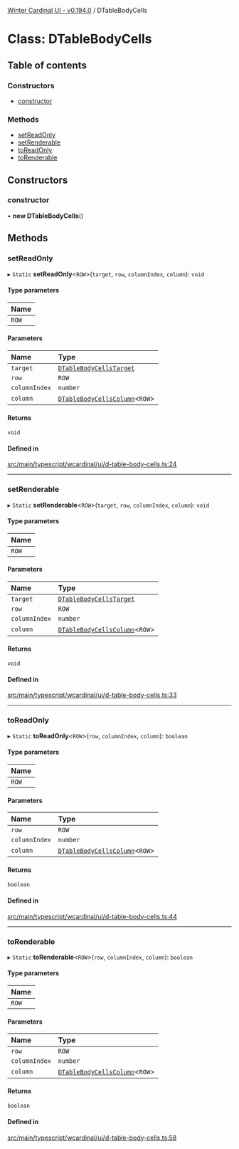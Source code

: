 [Winter Cardinal UI - v0.194.0](../index.md) / DTableBodyCells

# Class: DTableBodyCells

## Table of contents

### Constructors

- [constructor](DTableBodyCells.md#constructor)

### Methods

- [setReadOnly](DTableBodyCells.md#setreadonly)
- [setRenderable](DTableBodyCells.md#setrenderable)
- [toReadOnly](DTableBodyCells.md#toreadonly)
- [toRenderable](DTableBodyCells.md#torenderable)

## Constructors

### constructor

• **new DTableBodyCells**()

## Methods

### setReadOnly

▸ `Static` **setReadOnly**<`ROW`\>(`target`, `row`, `columnIndex`, `column`): `void`

#### Type parameters

| Name |
| :------ |
| `ROW` |

#### Parameters

| Name | Type |
| :------ | :------ |
| `target` | [`DTableBodyCellsTarget`](../interfaces/DTableBodyCellsTarget.md) |
| `row` | `ROW` |
| `columnIndex` | `number` |
| `column` | [`DTableBodyCellsColumn`](../interfaces/DTableBodyCellsColumn.md)<`ROW`\> |

#### Returns

`void`

#### Defined in

[src/main/typescript/wcardinal/ui/d-table-body-cells.ts:24](https://github.com/winter-cardinal/winter-cardinal-ui/blob/v0.194.0/src/main/typescript/wcardinal/ui/d-table-body-cells.ts#L24)

___

### setRenderable

▸ `Static` **setRenderable**<`ROW`\>(`target`, `row`, `columnIndex`, `column`): `void`

#### Type parameters

| Name |
| :------ |
| `ROW` |

#### Parameters

| Name | Type |
| :------ | :------ |
| `target` | [`DTableBodyCellsTarget`](../interfaces/DTableBodyCellsTarget.md) |
| `row` | `ROW` |
| `columnIndex` | `number` |
| `column` | [`DTableBodyCellsColumn`](../interfaces/DTableBodyCellsColumn.md)<`ROW`\> |

#### Returns

`void`

#### Defined in

[src/main/typescript/wcardinal/ui/d-table-body-cells.ts:33](https://github.com/winter-cardinal/winter-cardinal-ui/blob/v0.194.0/src/main/typescript/wcardinal/ui/d-table-body-cells.ts#L33)

___

### toReadOnly

▸ `Static` **toReadOnly**<`ROW`\>(`row`, `columnIndex`, `column`): `boolean`

#### Type parameters

| Name |
| :------ |
| `ROW` |

#### Parameters

| Name | Type |
| :------ | :------ |
| `row` | `ROW` |
| `columnIndex` | `number` |
| `column` | [`DTableBodyCellsColumn`](../interfaces/DTableBodyCellsColumn.md)<`ROW`\> |

#### Returns

`boolean`

#### Defined in

[src/main/typescript/wcardinal/ui/d-table-body-cells.ts:44](https://github.com/winter-cardinal/winter-cardinal-ui/blob/v0.194.0/src/main/typescript/wcardinal/ui/d-table-body-cells.ts#L44)

___

### toRenderable

▸ `Static` **toRenderable**<`ROW`\>(`row`, `columnIndex`, `column`): `boolean`

#### Type parameters

| Name |
| :------ |
| `ROW` |

#### Parameters

| Name | Type |
| :------ | :------ |
| `row` | `ROW` |
| `columnIndex` | `number` |
| `column` | [`DTableBodyCellsColumn`](../interfaces/DTableBodyCellsColumn.md)<`ROW`\> |

#### Returns

`boolean`

#### Defined in

[src/main/typescript/wcardinal/ui/d-table-body-cells.ts:58](https://github.com/winter-cardinal/winter-cardinal-ui/blob/v0.194.0/src/main/typescript/wcardinal/ui/d-table-body-cells.ts#L58)

